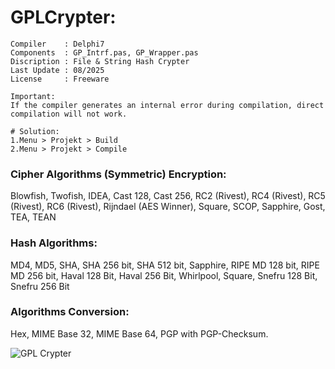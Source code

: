 # GPLCrypter:

```
Compiler    : Delphi7
Components  : GP_Intrf.pas, GP_Wrapper.pas
Discription : File & String Hash Crypter
Last Update : 08/2025
License     : Freeware
```

```
Important:
If the compiler generates an internal error during compilation, direct compilation will not work.

# Solution:
1.Menu > Projekt > Build
2.Menu > Projekt > Compile
```

### Cipher Algorithms (Symmetric) Encryption: 

Blowfish, Twofish, IDEA, Cast 128, Cast 256, RC2 (Rivest), RC4 (Rivest), RC5 (Rivest), RC6 (Rivest), Rijndael (AES Winner), Square, SCOP, Sapphire, Gost, TEA, TEAN

### Hash Algorithms: 
MD4, MD5, SHA, SHA 256 bit, SHA 512 bit, Sapphire, RIPE MD 128 bit, RIPE MD 256 bit, Haval 128 Bit, Haval 256 Bit, Whirlpool, Square, Snefru 128 Bit, Snefru 256 Bit

### Algorithms Conversion: 
Hex, MIME Base 32, MIME Base 64, PGP with PGP-Checksum.


![GPL Crypter](https://github.com/user-attachments/assets/3a9ec5ab-71f7-4efe-ac7b-85f16429e175)
